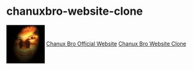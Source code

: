 # chanuxbro-website-clone

<img src="ChanuxBro.jpg" width="100px" align="center">
<a href="https://chanuxbro.com/">Chanux Bro Official Website</a>
<a href="https://malith-gimhana.github.io/chanuxbro-website-clone/">Chanux Bro Website Clone</a>
